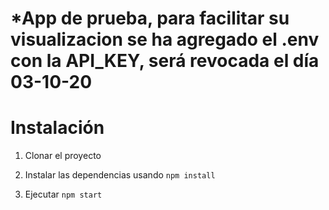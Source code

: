 # \*App de prueba, para facilitar su visualizacion se ha agregado el .env con la API_KEY, será revocada el día 03-10-20

# Instalación

1. Clonar el proyecto

2. Instalar las dependencias usando `npm install`

3. Ejecutar `npm start`
